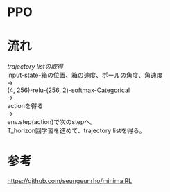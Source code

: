 # PPO

# 流れ
*trajectory listの取得*  
input-state-箱の位置、箱の速度、ポールの角度、角速度  
→  
(4, 256)-relu-(256, 2)-softmax-Categorical  
→  
actionを得る  
→  
env.step(action)で次のstepへ。  
T_horizon回学習を進めて、trajectory listを得る。  

# 参考
https://github.com/seungeunrho/minimalRL
